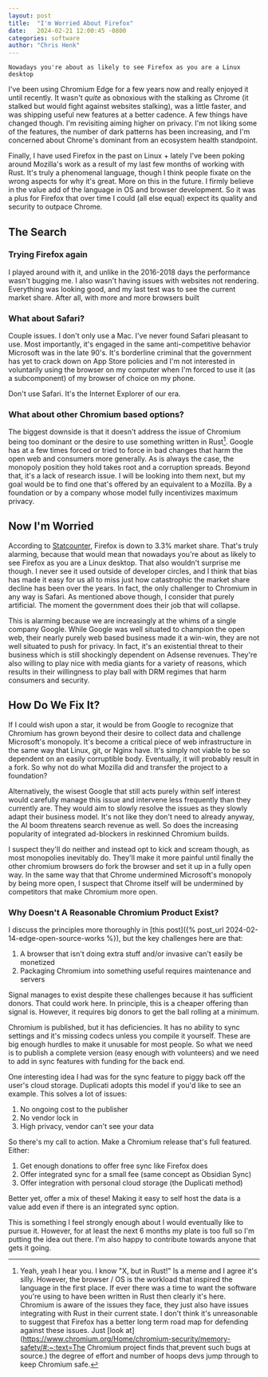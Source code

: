 ```yaml
---
layout: post
title:  "I'm Worried About Firefox"
date:   2024-02-21 12:00:45 -0800
categories: software
author: "Chris Henk"
---
```


`Nowadays you're about as likely to see Firefox as you are a Linux desktop`

I've been using Chromium Edge for a few years now and really enjoyed it until recently. It wasn't *quite* as obnoxious with the stalking as Chrome (it stalked but would fight against websites stalking), was a little faster, and was shipping useful new features at a better cadence. A few things have changed though. I'm revisiting aiming higher on privacy. I'm not liking some of the features, the number of dark patterns has been increasing, and I'm concerned about Chrome's dominant from an ecosystem health standpoint.

Finally, I have used Firefox in the past on Linux + lately I've been poking around Mozilla's work as a result of my last few months of working with Rust. It's truly a phenomenal language, though I think people fixate on the wrong aspects for why it's great. More on this in the future. I firmly believe in the value add of the language in OS and browser development. So it was a plus for Firefox that over time I could (all else equal) expect its quality and security to outpace Chrome.

## The Search

### Trying Firefox again

I played around with it, and unlike in the 2016-2018 days the performance wasn't bugging me. I also wasn't having issues with websites not rendering. Everything was looking good, and my last test was to see the current market share. After all, with more and more browsers built 

### What about Safari?

Couple issues. I don't only use a Mac. I've never found Safari pleasant to use. Most importantly, it's engaged in the same anti-competitive behavior Microsoft was in the late 90's. It's borderline criminal that the government has yet to crack down on App Store policies and I'm not interested in voluntarily using the browser on my computer when I'm forced to use it (as a subcomponent) of my browser of choice on my phone.

Don't use Safari. It's the Internet Explorer of our era.

### What about other Chromium based options?

The biggest downside is that it doesn't address the issue of Chromium being too dominant or the desire to use something written in Rust[^1]. Google has at a few times forced or tried to force in bad changes that harm the open web and consumers more generally. As is always the case, the monopoly position they hold takes root and a corruption spreads. Beyond that, it's a lack of research issue. I will be looking into them next, but my goal would be to find one that's offered by an equivalent to a Mozilla. By a foundation or by a company whose model fully incentivizes maximum privacy.

## Now I'm Worried

According to [Statcounter](https://gs.statcounter.com/browser-market-share), Firefox is down to 3.3% market share. That's truly alarming, because that would mean that nowadays you're about as likely to see Firefox as you are a Linux desktop. That also wouldn't surprise me though. I never see it used outside of developer circles, and I think that bias has made it easy for us all to miss just how catastrophic the market share decline has been over the years. In fact, the only challenger to Chromium in any way is Safari. As mentioned above though, I consider that purely artificial. The moment the government does their job that will collapse.

This is alarming because we are increasingly at the whims of a single company Google. While Google was well situated to champion the open web, their nearly purely web based business made it a win-win, they are not well situated to push for privacy. In fact, it's an existential threat to their business which is still shockingly dependent on Adsense revenues. They're also willing to play nice with media giants for a variety of reasons, which results in their willingness to play ball with DRM regimes that harm consumers and security.

## How Do We Fix It?

If I could wish upon a star, it would be from Google to recognize that Chromium has grown beyond their desire to collect data and challenge Microsoft's monopoly. It's become a critical piece of web infrastructure in the same way that Linux, git, or Nginx have. It's simply not viable to be so dependent on an easily corruptible body. Eventually, it will probably result in a fork. So why not do what Mozilla did and transfer the project to a foundation?

Alternatively, the wisest Google that still acts purely within self interest would carefully manage this issue and intervene less frequently than they currently are. They would aim to slowly resolve the issues as they slowly adapt their business model. It's not like they don't need to already anyway, the AI boom threatens search revenue as well. So does the increasing popularity of integrated ad-blockers in reskinned Chromium builds.

I suspect they'll do neither and instead opt to kick and scream though, as most monopolies inevitably do. They'll make it more painful until finally the other chromium browsers do fork the browser and set it up in a fully open way. In the same way that that Chrome undermined Microsoft's monopoly by being more open, I suspect that Chrome itself will be undermined by competitors that make Chromium more open.

### Why Doesn't A Reasonable Chromium Product Exist?

I discuss the principles more thoroughly in [this post]({% post_url 2024-02-14-edge-open-source-works %}), but the key challenges here are that:

1. A browser that isn't doing extra stuff and/or invasive can't easily be monetized
2. Packaging Chromium into something useful requires maintenance and servers

Signal manages to exist despite these challenges because it has sufficient donors. That could work here. In principle, this is a cheaper offering than signal is. However, it requires big donors to get the ball rolling at a minimum.

Chromium is published, but it has deficiencies. It has no ability to sync settings and it's missing codecs unless you compile it yourself. These are big enough hurdles to make it unusable for most people. So what we need is to publish a complete version (easy enough with volunteers) and we need to add in sync features with funding for the back end.

One interesting idea I had was for the sync feature to piggy back off the user's cloud storage. Duplicati adopts this model if you'd like to see an example. This solves a lot of issues:

1. No ongoing cost to the publisher
2. No vendor lock in
3. High privacy, vendor can't see your data 

So there's my call to action. Make a Chromium release that's full featured. Either:

1. Get enough donations to offer free sync like Firefox does
2. Offer integrated sync for a small fee (same concept as Obsidian Sync)
3. Offer integration with personal cloud storage (the Duplicati method)

Better yet, offer a mix of these! Making it easy to self host the data is a value add even if there is an integrated sync option.

This is something I feel strongly enough about I would eventually like to pursue it. However, for at least the next 6 months my plate is too full so I'm putting the idea out there. I'm also happy to contribute towards anyone that gets it going. 

[^1]: Yeah, yeah I hear you. I know "X, but in Rust!" Is a meme and I agree it's silly. However, the browser / OS is the workload that inspired the language in the first place. If ever there was a time to want the software you're using to have been written in Rust then clearly it's here. Chromium is aware of the issues they face, they just also have issues integrating with Rust in their current state. I don't think it's unreasonable to suggest that Firefox has a better long term road map for defending against these issues. Just [look at](https://www.chromium.org/Home/chromium-security/memory-safety/#:~:text=The Chromium project finds that,prevent such bugs at source.) the degree of effort and number of hoops devs jump through to keep Chromium safe.
